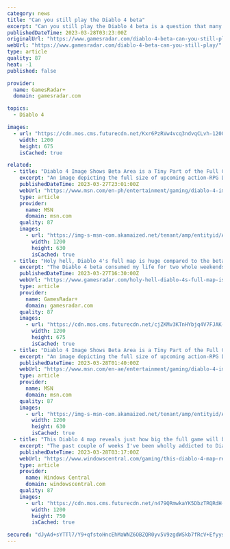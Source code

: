 ```yaml
---
category: news
title: "Can you still play the Diablo 4 beta"
excerpt: "Can you still play the Diablo 4 beta is a question that many will be asking, now that the extremely busy open beta weekend has officially drawn to a close. After getting a taste of what's to come in ..."
publishedDateTime: 2023-03-28T03:23:00Z
originalUrl: "https://www.gamesradar.com/diablo-4-beta-can-you-still-play/"
webUrl: "https://www.gamesradar.com/diablo-4-beta-can-you-still-play/"
type: article
quality: 87
heat: -1
published: false

provider:
  name: GamesRadar+
  domain: gamesradar.com

topics:
  - Diablo 4

images:
  - url: "https://cdn.mos.cms.futurecdn.net/Kxr6PzRVw4vcq3ndvqCLvh-1200-80.jpg"
    width: 1200
    height: 675
    isCached: true

related:
  - title: "Diablo 4 Image Shows Beta Area is a Tiny Part of the Full Game's Map"
    excerpt: "An image depicting the full size of upcoming action-RPG Diablo 4's map is making rounds online and fans seem to be surprised by just how small the area that they played through in the open beta was."
    publishedDateTime: 2023-03-27T23:01:00Z
    webUrl: "https://www.msn.com/en-ph/entertainment/gaming/diablo-4-image-shows-beta-area-is-a-tiny-part-of-the-full-game-s-map/ar-AA199Mu7"
    type: article
    provider:
      name: MSN
      domain: msn.com
    quality: 87
    images:
      - url: "https://img-s-msn-com.akamaized.net/tenant/amp/entityid/AA199y9q.img?h=630&w=1200&m=6&q=60&o=t&l=f&f=jpg"
        width: 1200
        height: 630
        isCached: true
  - title: "Holy hell, Diablo 4's full map is huge compared to the beta portion"
    excerpt: "The Diablo 4 beta consumed my life for two whole weekends, but its map is only a small fraction of the world that'll be available at launch on June 6. In the beta, which ran for two weekends this ..."
    publishedDateTime: 2023-03-27T16:30:00Z
    webUrl: "https://www.gamesradar.com/holy-hell-diablo-4s-full-map-is-huge-compared-to-the-beta-portion/"
    type: article
    provider:
      name: GamesRadar+
      domain: gamesradar.com
    quality: 87
    images:
      - url: "https://cdn.mos.cms.futurecdn.net/cjZKMv3KTnHYbjq4V7FJAK-1200-80.jpg"
        width: 1200
        height: 675
        isCached: true
  - title: "Diablo 4 Image Shows Beta Area is a Tiny Part of the Full Game's Map"
    excerpt: "An image depicting the full size of upcoming action-RPG Diablo 4's map is making rounds online and fans seem to be surprised by just how small the area that they played through in the open beta was."
    publishedDateTime: 2023-03-28T01:40:00Z
    webUrl: "https://www.msn.com/en-ae/entertainment/gaming/diablo-4-image-shows-beta-area-is-a-tiny-part-of-the-full-game-s-map/ar-AA199Mu7"
    type: article
    provider:
      name: MSN
      domain: msn.com
    quality: 87
    images:
      - url: "https://img-s-msn-com.akamaized.net/tenant/amp/entityid/AA199y9q.img?h=630&w=1200&m=6&q=60&o=t&l=f&f=jpg"
        width: 1200
        height: 630
        isCached: true
  - title: "This Diablo 4 map reveals just how big the full game will be"
    excerpt: "The past couple of weeks I've been wholly addicted to Diablo 4, a hellish action RPG from Blizzard. For those who were wondering just how big Diablo 4's full map is, I recently dropped a post on ..."
    publishedDateTime: 2023-03-28T03:17:00Z
    webUrl: "https://www.windowscentral.com/gaming/this-diablo-4-map-reveals-just-how-big-the-full-game-will-be"
    type: article
    provider:
      name: Windows Central
      domain: windowscentral.com
    quality: 87
    images:
      - url: "https://cdn.mos.cms.futurecdn.net/n479QRmwkaYK5DbzTRQRdH-1200-80.jpg"
        width: 1200
        height: 750
        isCached: true

secured: "dJyAd+sYTTl7/Y9+qfstoHncEhMaWNZ6OBZQR0yv5V9zgdWSkb7fRcV+EfyysYeFRccxt9FTC/lwToQN9tNEDHwb6HU7jhqWTAkUT8hS1NQyWv+fJWEMH/LrxehdwoWo+ALpFMp9BlTHGKBAW7qeWOhtLw9ka3b6gQ/Lx4fQoEpdJ9s/Wl83GvamFKvA64jpkUgtQFfwPJJdC1olTI8PaJAy7HjRxK5qi3EVQ7MNDv0CTDtbVO97ZSTmNCxKTwNHGZFfEmwEgbkYU+eEalkiGxyPP/qr/Ge0hiZScs1Xlx+SaEHRZgEv2JzFJx2eJPbbiAS2e8D1MRxnkoSXqEfclSu2mRiiDjw0H0QP5IoaaS0=;XJesCYP/WvCb0nA0hpMLkA=="
---
```


